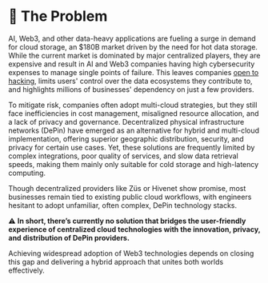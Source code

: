 # 🚫 The Problem

AI, Web3, and other data-heavy applications are fueling a surge in demand for cloud storage, an $180B market driven by the need for hot data storage. While the current market is dominated by major centralized players, they are expensive and result in AI and Web3 companies having high cybersecurity expenses to manage single points of failure. This leaves companies [open to hacking](https://protos.com/users-of-hacked-mixin-network-question-projects-decentralized-nature/), limits users' control over the data ecosystems they contribute to, and highlights millions of businesses' dependency on just a few providers.

To mitigate risk, companies often adopt multi-cloud strategies, but they still face inefficiencies in cost management, misaligned resource allocation, and a lack of privacy and governance. Decentralized physical infrastructure networks (DePin) have emerged as an alternative for hybrid and multi-cloud implementation, offering superior geographic distribution, security, and privacy for certain use cases. Yet, these solutions are frequently limited by complex integrations, poor quality of services, and slow data retrieval speeds, making them mainly only suitable for cold storage and high-latency computing.

Though decentralized providers like Züs or Hivenet show promise, most businesses remain tied to existing public cloud workflows, with engineers hesitant to adopt unfamiliar, often complex, DePin technology stacks.&#x20;

:warning: **In short, there’s currently no solution that bridges the user-friendly experience of centralized cloud technologies with the innovation, privacy, and distribution of DePin providers.**

Achieving widespread adoption of Web3 technologies depends on closing this gap and delivering a hybrid approach that unites both worlds effectively.
